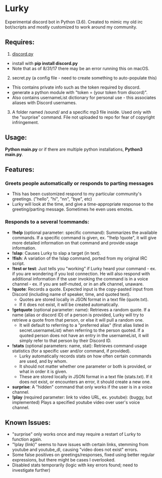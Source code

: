 # Lurky
Experimental discord bot in Python (3.6).  Created to mimic my old irc bot/scripts and mostly customized to work around my community.

## Requires:
1. <a href="https://github.com/Rapptz/discord.py">discord.py</a> 
 - install with <b>pip install discord.py</b>  
 - Note that as of 8/31/17 there may be an error running this on macOS.
2. secret.py (a config file - need to create something to auto-populate this)
 - This contains private info such as the token required by discord.
 - generate a python module with "token = (your token from discord)".
 - Also contains usernameList dictionary for personal use - this associates aliases with Discord usernames.
3. A folder named /sound/ and a specific mp3 file inside.  Used only with the "surprise" command.  File not uploaded to repo for fear of copyright infringement.

## Usage:
<b>Python main.py</b> or if there are multiple python installations, <b>Python3 main.py</b>.

## Features:
### Greets people automatically or responds to parting messages
- This has been customized respond to my particular community's greetings. ("hello", "hi", "nn", "bye", etc)
- Lurky will look at the time, and give a time-appropriate response to the greeting/parting message.  Sometimes he even uses emotes.
### Responds to a several !commands:
- __!help__ (optional parameter: specific command): Summarizes the available commands.  If a specific command is given, ex. "!help !quote", it will give more detailed information on that command and provide usage information.
- __!slap__: Causes Lurky to slap a target (in text).
- __!fish__: A variation of the !slap command, ported from my original IRC script.
- __!test or test__: Just tells you "working" if Lurky heard your command - ex. if you are wondering if you lost connection.  He will also respond with additional information if the user invoking the command is in a voice channel - ex. if you are self-muted, or in an afk channel, unaware.
- __!quote__: Records a quote.  Expected input is the copy-pasted input from Discord (including name of speaker, time, and quoted text).
  - Quotes are stored locally in JSON format in a text file (quote.txt).  
  - If it does not exist, it will be created automatically.
- __!getquote__ (optional parameter: name): Retrieves a random quote.  If a name (alias or discord ID) of a person is provided, Lurky will try to retrieve a quote from that person, or else it will pull a random one.
  - It will default to referring to a "preferred alias" (first alias listed in secret.usernameList) when referring to the person quoted.  If a quoted person does not have an entry in the usernameList, it will simply refer to that person by their Discord ID.
- __!stats__ (optional parameters: name, stat): Retrieves command usage statistics (for a specific user and/or command, if provided).
  - Lurky automatically records stats on how often certain commands are used, and by whom. 
  - It should not matter whether one parameter or both is provided, or what in order it is given.
  - These are stored locally in JSON format in a text file (stats.txt).  If it does not exist, or encounters an error, it should create a new one.
- __surprise__: A "hidden" command that only works if the user is in a voice channel.
- __!play__ (required parameter: link to video URL, ex. youtube): (buggy, but implemented) Plays a specified youtube video over user's voice channel.

## Known Issues:
- "surprise" only works once and may require a restart of Lurky to function again.
- "!play (link)" seems to have issues with certain links, stemming from youtube and youtube_dl, causing "video does not exist" errors.
- Some false positives on greetings/responses, fixed using better regular expressions, but there might be cases I overlooked.
- Disabled stats temporarily (logic with key errors found; need to investigate further)

